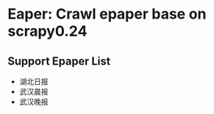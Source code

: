 Eaper: Crawl epaper base on scrapy0.24
=========================

Support Epaper List
-------------------------
* 湖北日报
* 武汉晨报
* 武汉晚报

